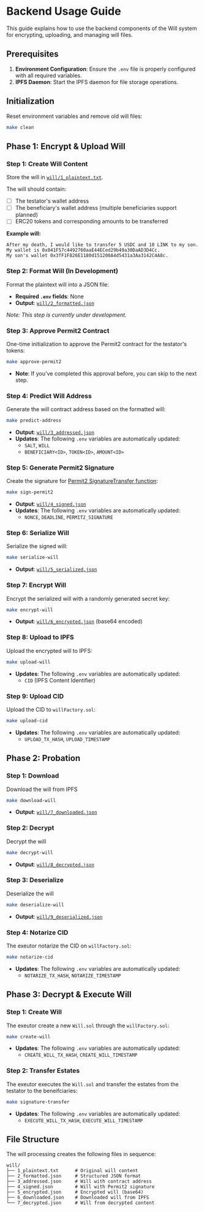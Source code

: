 # Backend Usage Guide

This guide explains how to use the backend components of the Will system for encrypting, uploading, and managing will files.

## Prerequisites

1. **Environment Configuration**: Ensure the `.env` file is properly configured with all required variables.
2. **IPFS Daemon**: Start the IPFS daemon for file storage operations.

## Initialization

Reset environment variables and remove old will files:

```sh
make clean
```

## Phase 1: Encrypt & Upload Will

### Step 1: Create Will Content

Store the will in [`will/1_plaintext.txt`](will/1_plaintext.txt).

The will should contain:

- [ ] The testator's wallet address
- [ ] The beneficiary's wallet address (multiple beneficiaries support planned)
- [ ] ERC20 tokens and corresponding amounts to be transferred

**Example will:**

```
After my death, I would like to transfer 5 USDC and 10 LINK to my son.
My wallet is 0x041F57c4492760aaE44ECed29b49a30DaAD3D4Cc.
My son's wallet 0x3fF1F826E1180d151200A4d5431a3Aa3142C4A8c.
```

### Step 2: Format Will (In Development)

Format the plaintext will into a JSON file:

- **Required `.env` fields**: None
- **Output**: [`will/2_formatted.json`](will/2_formatted.json)

_Note: This step is currently under development._

### Step 3: Approve Permit2 Contract

One-time initialization to approve the Permit2 contract for the testator's tokens:

```sh
make approve-permit2
```

- **Note**: If you've completed this approval before, you can skip to the next step.

### Step 4: Predict Will Address

Generate the will contract address based on the formatted will:

```sh
make predict-address
```

- **Output**: [`will/3_addressed.json`](will/3_addressed.json)
- **Updates**: The following `.env` variables are automatically updated:
  - `SALT`, `WILL`
  - `BENEFICIARY<ID>`, `TOKEN<ID>`, `AMOUNT<ID>`

### Step 5: Generate Permit2 Signature

Create the signature for [Permit2 SignatureTransfer function](https://docs.uniswap.org/contracts/permit2/reference/signature-transfer):

```sh
make sign-permit2
```

- **Output**: [`will/4_signed.json`](will/4_signed.json)
- **Updates**: The following `.env` variables are automatically updated:
  - `NONCE`, `DEADLINE`, `PERMIT2_SIGNATURE`

### Step 6: Serialize Will

Serialize the signed will:

```sh
make serialize-will
```

- **Output**: [`will/5_serialized.json`](will/5_serialized.json)

### Step 7: Encrypt Will

Encrypt the serialized will with a randomly generated secret key:

```sh
make encrypt-will
```

- **Output**: [`will/6_encrypted.json`](will/6_encrypted.json) (base64 encoded)

### Step 8: Upload to IPFS

Upload the encrypted will to IPFS:

```sh
make upload-will
```

- **Updates**: The following `.env` variables are automatically updated:
  - `CID` (IPFS Content Identifier)

### Step 9: Upload CID

Upload the CID to `willFactory.sol`:

```sh
make upload-cid
```

- **Updates**: The following `.env` variables are automatically updated:
  - `UPLOAD_TX_HASH`, `UPLOAD_TIMESTAMP`

## Phase 2: Probation

### Step 1: Download

Download the will from IPFS

```sh
make download-will
```

- **Output**: [`will/7_downloaded.json`](will/7_downloaded.json)

### Step 2: Decrypt

Decrypt the will

```sh
make decrypt-will
```

- **Output**: [`will/8_decrypted.json`](will/8_decrypted.json)

### Step 3: Deserialize

Deserialize the will

```sh
make deserialize-will
```

- **Output**: [`will/9_deserialized.json`](will/9_deserialized.json)

### Step 4: Notarize CID

The exeutor notarize the CID on `willFactory.sol`:

```sh
make notarize-cid
```

- **Updates**: The following `.env` variables are automatically updated:
  - `NOTARIZE_TX_HASH`, `NOTARIZE_TIMESTAMP`

## Phase 3: Decrypt & Execute Will

### Step 1: Create Will

The exeutor create a new `Will.sol` through the `willFactory.sol`:

```sh
make create-will
```

- **Updates**: The following `.env` variables are automatically updated:
  - `CREATE_WILL_TX_HASH`, `CREATE_WILL_TIMESTAMP`

### Step 2: Transfer Estates

The exeutor executes the `Will.sol` and transfer the estates from the testator to the beneifciaries:

```sh
make signature-transfer
```

- **Updates**: The following `.env` variables are automatically updated:
  - `EXECUTE_WILL_TX_HASH`, `EXECUTE_WILL_TIMESTAMP`

## File Structure

The will processing creates the following files in sequence:

```
will/
├── 1_plaintext.txt      # Original will content
├── 2_formatted.json     # Structured JSON format
├── 3_addressed.json     # Will with contract address
├── 4_signed.json        # Will with Permit2 signature
├── 5_encrypted.json     # Encrypted will (base64)
├── 6_downloaded.json    # Downloaded will from IPFS
└── 7_decrypted.json     # Will from decrypted content
```
